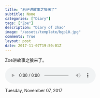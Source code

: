 ```yaml
---
title: "若伊讲故事之狼来了"
subtitle: None
categories: ["Diary"]
tags: ["Zoe"]
description: "Diary of zhao"
image: "/assets/template/bgp10.jpg"
comments: True
layout: post 
date: 2017-11-07T19:50:01Z
---
```

Zoe讲故事之狼来了。
<p><audio controls="controls" loop="loop"> <source src="/media/multimedia/zoe-the-wolf-is-coming.mp3" type="audio/mp3"> HTML5 audio noTsupported! </audio></p>
Tuesday, November 07, 2017
